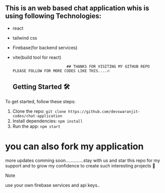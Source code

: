 ## This is an web based chat application whis is using following Technologies:
-  react
-  tailwind css
-  Firebase(for backend services)
-  vite(build tool for react)


                               ## THANKS FOR VISITING MY GITHUB REPO PLEASE FOLLOW FOR MORE CODES LIKE THIS....🔥
   ## Getting Started 🛠️

To get started, follow these steps:

1. Clone the repo: `git clone https://github.com/devswaranjit-codes/chat-application`
2. Install dependencies: `npm install`
3. Run the app: `npm start`


 # you can also fork my application 



more updates comming soon..............stay with us and star this repo for my support and to grow my confidence to create such interesting projects &#128640; 

> [!NOTE]
> use your own firebase services and api keys..
